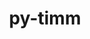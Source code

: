 ---
title: "py-timm"
layout: cache
categories: [package, develop]
meta: {"versions": ["0.9.7"], "compilers": ["apple-clang@=15.0.0", "gcc@=11.4.0"], "oss": ["ubuntu22.04", "ventura"], "platforms": ["darwin", "linux"], "targets": ["aarch64", "x86_64_v3"], "stacks": ["ml-darwin-aarch64-mps", "ml-linux-x86_64-cpu", "ml-linux-x86_64-cuda", "root"], "num_specs": 81, "num_specs_by_stack": {"root": 81, "ml-darwin-aarch64-mps": 23, "ml-linux-x86_64-cpu": 29, "ml-linux-x86_64-cuda": 29}}
spec_details: [{"hash": "tk4d6igzvbzfh6xyinynhyncib3lkeje", "compiler": "apple-clang@=15.0.0", "versions": ["0.9.7"], "os": "ventura", "platform": "darwin", "target": "aarch64", "variants": ["build_system=python_pip"], "stacks": ["root", "ml-darwin-aarch64-mps"], "size": "-", "tarball": "https://binaries.spack.io/develop/build_cache/darwin-ventura-aarch64/apple-clang-15.0.0/py-timm-0.9.7/darwin-ventura-aarch64-apple-clang-15.0.0-py-timm-0.9.7-tk4d6igzvbzfh6xyinynhyncib3lkeje.spack"}, {"hash": "4z4ewzcigdxbkbsi4nfwfhut2gexg3wo", "compiler": "apple-clang@=15.0.0", "versions": ["0.9.7"], "os": "ventura", "platform": "darwin", "target": "aarch64", "variants": ["build_system=python_pip"], "stacks": ["root", "ml-darwin-aarch64-mps"], "size": "-", "tarball": "https://binaries.spack.io/develop/build_cache/darwin-ventura-aarch64/apple-clang-15.0.0/py-timm-0.9.7/darwin-ventura-aarch64-apple-clang-15.0.0-py-timm-0.9.7-4z4ewzcigdxbkbsi4nfwfhut2gexg3wo.spack"}, {"hash": "4jfpzpzpdbk3xdhku27rhukqmv7m44lt", "compiler": "apple-clang@=15.0.0", "versions": ["0.9.7"], "os": "ventura", "platform": "darwin", "target": "aarch64", "variants": ["build_system=python_pip"], "stacks": ["root", "ml-darwin-aarch64-mps"], "size": "-", "tarball": "https://binaries.spack.io/develop/build_cache/darwin-ventura-aarch64/apple-clang-15.0.0/py-timm-0.9.7/darwin-ventura-aarch64-apple-clang-15.0.0-py-timm-0.9.7-4jfpzpzpdbk3xdhku27rhukqmv7m44lt.spack"}, {"hash": "7woinflmkycpzyhasmdqw77lep74yhkk", "compiler": "apple-clang@=15.0.0", "versions": ["0.9.7"], "os": "ventura", "platform": "darwin", "target": "aarch64", "variants": ["build_system=python_pip"], "stacks": ["root", "ml-darwin-aarch64-mps"], "size": "-", "tarball": "https://binaries.spack.io/develop/build_cache/darwin-ventura-aarch64/apple-clang-15.0.0/py-timm-0.9.7/darwin-ventura-aarch64-apple-clang-15.0.0-py-timm-0.9.7-7woinflmkycpzyhasmdqw77lep74yhkk.spack"}, {"hash": "lnshm4dztqzzs4wzk34bx3e2nsuvlyd3", "compiler": "apple-clang@=15.0.0", "versions": ["0.9.7"], "os": "ventura", "platform": "darwin", "target": "aarch64", "variants": ["build_system=python_pip"], "stacks": ["root", "ml-darwin-aarch64-mps"], "size": "-", "tarball": "https://binaries.spack.io/develop/build_cache/darwin-ventura-aarch64/apple-clang-15.0.0/py-timm-0.9.7/darwin-ventura-aarch64-apple-clang-15.0.0-py-timm-0.9.7-lnshm4dztqzzs4wzk34bx3e2nsuvlyd3.spack"}, {"hash": "cgj7zxrffa7ggwpc54www26piagpof3u", "compiler": "apple-clang@=15.0.0", "versions": ["0.9.7"], "os": "ventura", "platform": "darwin", "target": "aarch64", "variants": ["build_system=python_pip"], "stacks": ["root", "ml-darwin-aarch64-mps"], "size": "-", "tarball": "https://binaries.spack.io/develop/build_cache/darwin-ventura-aarch64/apple-clang-15.0.0/py-timm-0.9.7/darwin-ventura-aarch64-apple-clang-15.0.0-py-timm-0.9.7-cgj7zxrffa7ggwpc54www26piagpof3u.spack"}, {"hash": "afubghiq4kper5usx2x7rzuuif6irq5d", "compiler": "apple-clang@=15.0.0", "versions": ["0.9.7"], "os": "ventura", "platform": "darwin", "target": "aarch64", "variants": ["build_system=python_pip"], "stacks": ["root", "ml-darwin-aarch64-mps"], "size": "-", "tarball": "https://binaries.spack.io/develop/build_cache/darwin-ventura-aarch64/apple-clang-15.0.0/py-timm-0.9.7/darwin-ventura-aarch64-apple-clang-15.0.0-py-timm-0.9.7-afubghiq4kper5usx2x7rzuuif6irq5d.spack"}, {"hash": "mzadl2ekdfp3y32s5kr7lgbs2xkwk7sm", "compiler": "apple-clang@=15.0.0", "versions": ["0.9.7"], "os": "ventura", "platform": "darwin", "target": "aarch64", "variants": ["build_system=python_pip"], "stacks": ["root", "ml-darwin-aarch64-mps"], "size": "-", "tarball": "https://binaries.spack.io/develop/build_cache/darwin-ventura-aarch64/apple-clang-15.0.0/py-timm-0.9.7/darwin-ventura-aarch64-apple-clang-15.0.0-py-timm-0.9.7-mzadl2ekdfp3y32s5kr7lgbs2xkwk7sm.spack"}, {"hash": "6uhhr5vkfntmwjwwfxb6axrjpwj4uaix", "compiler": "apple-clang@=15.0.0", "versions": ["0.9.7"], "os": "ventura", "platform": "darwin", "target": "aarch64", "variants": ["build_system=python_pip"], "stacks": ["root", "ml-darwin-aarch64-mps"], "size": "-", "tarball": "https://binaries.spack.io/develop/build_cache/darwin-ventura-aarch64/apple-clang-15.0.0/py-timm-0.9.7/darwin-ventura-aarch64-apple-clang-15.0.0-py-timm-0.9.7-6uhhr5vkfntmwjwwfxb6axrjpwj4uaix.spack"}, {"hash": "tfb2ur3rjghph65rjzjumhx2br3jjsom", "compiler": "apple-clang@=15.0.0", "versions": ["0.9.7"], "os": "ventura", "platform": "darwin", "target": "aarch64", "variants": ["build_system=python_pip"], "stacks": ["root", "ml-darwin-aarch64-mps"], "size": "-", "tarball": "https://binaries.spack.io/develop/build_cache/darwin-ventura-aarch64/apple-clang-15.0.0/py-timm-0.9.7/darwin-ventura-aarch64-apple-clang-15.0.0-py-timm-0.9.7-tfb2ur3rjghph65rjzjumhx2br3jjsom.spack"}, {"hash": "sznmgr3dfuq2ju7tazeizpn563xfqtct", "compiler": "apple-clang@=15.0.0", "versions": ["0.9.7"], "os": "ventura", "platform": "darwin", "target": "aarch64", "variants": ["build_system=python_pip"], "stacks": ["root", "ml-darwin-aarch64-mps"], "size": "-", "tarball": "https://binaries.spack.io/develop/build_cache/darwin-ventura-aarch64/apple-clang-15.0.0/py-timm-0.9.7/darwin-ventura-aarch64-apple-clang-15.0.0-py-timm-0.9.7-sznmgr3dfuq2ju7tazeizpn563xfqtct.spack"}, {"hash": "4bgz4po5kwmohjtpfk6cvdr5ust4voil", "compiler": "apple-clang@=15.0.0", "versions": ["0.9.7"], "os": "ventura", "platform": "darwin", "target": "aarch64", "variants": ["build_system=python_pip"], "stacks": ["root", "ml-darwin-aarch64-mps"], "size": "-", "tarball": "https://binaries.spack.io/develop/build_cache/darwin-ventura-aarch64/apple-clang-15.0.0/py-timm-0.9.7/darwin-ventura-aarch64-apple-clang-15.0.0-py-timm-0.9.7-4bgz4po5kwmohjtpfk6cvdr5ust4voil.spack"}, {"hash": "u7eymdhkm4bsswim23bsaud45qqzrdxb", "compiler": "apple-clang@=15.0.0", "versions": ["0.9.7"], "os": "ventura", "platform": "darwin", "target": "aarch64", "variants": ["build_system=python_pip"], "stacks": ["root", "ml-darwin-aarch64-mps"], "size": "-", "tarball": "https://binaries.spack.io/develop/build_cache/darwin-ventura-aarch64/apple-clang-15.0.0/py-timm-0.9.7/darwin-ventura-aarch64-apple-clang-15.0.0-py-timm-0.9.7-u7eymdhkm4bsswim23bsaud45qqzrdxb.spack"}, {"hash": "wevbfqijcjuul63do3lpxywrplscbedy", "compiler": "apple-clang@=15.0.0", "versions": ["0.9.7"], "os": "ventura", "platform": "darwin", "target": "aarch64", "variants": ["build_system=python_pip"], "stacks": ["root", "ml-darwin-aarch64-mps"], "size": "-", "tarball": "https://binaries.spack.io/develop/build_cache/darwin-ventura-aarch64/apple-clang-15.0.0/py-timm-0.9.7/darwin-ventura-aarch64-apple-clang-15.0.0-py-timm-0.9.7-wevbfqijcjuul63do3lpxywrplscbedy.spack"}, {"hash": "hctb4cmaubr7zp6heiwgu3jafb7en3lv", "compiler": "apple-clang@=15.0.0", "versions": ["0.9.7"], "os": "ventura", "platform": "darwin", "target": "aarch64", "variants": ["build_system=python_pip"], "stacks": ["root", "ml-darwin-aarch64-mps"], "size": "-", "tarball": "https://binaries.spack.io/develop/build_cache/darwin-ventura-aarch64/apple-clang-15.0.0/py-timm-0.9.7/darwin-ventura-aarch64-apple-clang-15.0.0-py-timm-0.9.7-hctb4cmaubr7zp6heiwgu3jafb7en3lv.spack"}, {"hash": "fh52s3mnkqmcaqzok6v3jjmtyroov5en", "compiler": "apple-clang@=15.0.0", "versions": ["0.9.7"], "os": "ventura", "platform": "darwin", "target": "aarch64", "variants": ["build_system=python_pip"], "stacks": ["root", "ml-darwin-aarch64-mps"], "size": "-", "tarball": "https://binaries.spack.io/develop/build_cache/darwin-ventura-aarch64/apple-clang-15.0.0/py-timm-0.9.7/darwin-ventura-aarch64-apple-clang-15.0.0-py-timm-0.9.7-fh52s3mnkqmcaqzok6v3jjmtyroov5en.spack"}, {"hash": "ybyzklvvi4me5aqhgtbf4adx6s6q6qzd", "compiler": "apple-clang@=15.0.0", "versions": ["0.9.7"], "os": "ventura", "platform": "darwin", "target": "aarch64", "variants": ["build_system=python_pip"], "stacks": ["root", "ml-darwin-aarch64-mps"], "size": "-", "tarball": "https://binaries.spack.io/develop/build_cache/darwin-ventura-aarch64/apple-clang-15.0.0/py-timm-0.9.7/darwin-ventura-aarch64-apple-clang-15.0.0-py-timm-0.9.7-ybyzklvvi4me5aqhgtbf4adx6s6q6qzd.spack"}, {"hash": "uktsfhcxto3tl65s744wwpwq5fqmwq7s", "compiler": "apple-clang@=15.0.0", "versions": ["0.9.7"], "os": "ventura", "platform": "darwin", "target": "aarch64", "variants": ["build_system=python_pip"], "stacks": ["root", "ml-darwin-aarch64-mps"], "size": "-", "tarball": "https://binaries.spack.io/develop/build_cache/darwin-ventura-aarch64/apple-clang-15.0.0/py-timm-0.9.7/darwin-ventura-aarch64-apple-clang-15.0.0-py-timm-0.9.7-uktsfhcxto3tl65s744wwpwq5fqmwq7s.spack"}, {"hash": "mipig3y2vzwy633sg5syr5hswfsxzvws", "compiler": "apple-clang@=15.0.0", "versions": ["0.9.7"], "os": "ventura", "platform": "darwin", "target": "aarch64", "variants": ["build_system=python_pip"], "stacks": ["root", "ml-darwin-aarch64-mps"], "size": "-", "tarball": "https://binaries.spack.io/develop/build_cache/darwin-ventura-aarch64/apple-clang-15.0.0/py-timm-0.9.7/darwin-ventura-aarch64-apple-clang-15.0.0-py-timm-0.9.7-mipig3y2vzwy633sg5syr5hswfsxzvws.spack"}, {"hash": "zwhh3gfkphdohcqung6ui6s7dwqedbeo", "compiler": "apple-clang@=15.0.0", "versions": ["0.9.7"], "os": "ventura", "platform": "darwin", "target": "aarch64", "variants": ["build_system=python_pip"], "stacks": ["root", "ml-darwin-aarch64-mps"], "size": "-", "tarball": "https://binaries.spack.io/develop/build_cache/darwin-ventura-aarch64/apple-clang-15.0.0/py-timm-0.9.7/darwin-ventura-aarch64-apple-clang-15.0.0-py-timm-0.9.7-zwhh3gfkphdohcqung6ui6s7dwqedbeo.spack"}, {"hash": "cgmtpfafqfd353rhzrd5aq2k3zgfff5y", "compiler": "apple-clang@=15.0.0", "versions": ["0.9.7"], "os": "ventura", "platform": "darwin", "target": "aarch64", "variants": ["build_system=python_pip"], "stacks": ["root", "ml-darwin-aarch64-mps"], "size": "-", "tarball": "https://binaries.spack.io/develop/build_cache/darwin-ventura-aarch64/apple-clang-15.0.0/py-timm-0.9.7/darwin-ventura-aarch64-apple-clang-15.0.0-py-timm-0.9.7-cgmtpfafqfd353rhzrd5aq2k3zgfff5y.spack"}, {"hash": "5dnerfde6l4snnyiq6rnigl55yqlms57", "compiler": "apple-clang@=15.0.0", "versions": ["0.9.7"], "os": "ventura", "platform": "darwin", "target": "aarch64", "variants": ["build_system=python_pip"], "stacks": ["root", "ml-darwin-aarch64-mps"], "size": "-", "tarball": "https://binaries.spack.io/develop/build_cache/darwin-ventura-aarch64/apple-clang-15.0.0/py-timm-0.9.7/darwin-ventura-aarch64-apple-clang-15.0.0-py-timm-0.9.7-5dnerfde6l4snnyiq6rnigl55yqlms57.spack"}, {"hash": "fi2snuokxnxc2dh3eidslv5hbmnopd27", "compiler": "apple-clang@=15.0.0", "versions": ["0.9.7"], "os": "ventura", "platform": "darwin", "target": "aarch64", "variants": ["build_system=python_pip"], "stacks": ["root", "ml-darwin-aarch64-mps"], "size": "-", "tarball": "https://binaries.spack.io/develop/build_cache/darwin-ventura-aarch64/apple-clang-15.0.0/py-timm-0.9.7/darwin-ventura-aarch64-apple-clang-15.0.0-py-timm-0.9.7-fi2snuokxnxc2dh3eidslv5hbmnopd27.spack"}, {"hash": "xz6eainm622inwxsmccvwhg5xuyi6zxf", "compiler": "gcc@=11.4.0", "versions": ["0.9.7"], "os": "ubuntu22.04", "platform": "linux", "target": "x86_64_v3", "variants": ["build_system=python_pip"], "stacks": ["root", "ml-linux-x86_64-cpu"], "size": "-", "tarball": "https://binaries.spack.io/develop/build_cache/linux-ubuntu22.04-x86_64_v3/gcc-11.4.0/py-timm-0.9.7/linux-ubuntu22.04-x86_64_v3-gcc-11.4.0-py-timm-0.9.7-xz6eainm622inwxsmccvwhg5xuyi6zxf.spack"}, {"hash": "jhy7zdulghk5upxjrxbpk6ntulnqxnc2", "compiler": "gcc@=11.4.0", "versions": ["0.9.7"], "os": "ubuntu22.04", "platform": "linux", "target": "x86_64_v3", "variants": ["build_system=python_pip"], "stacks": ["root", "ml-linux-x86_64-cpu"], "size": "-", "tarball": "https://binaries.spack.io/develop/build_cache/linux-ubuntu22.04-x86_64_v3/gcc-11.4.0/py-timm-0.9.7/linux-ubuntu22.04-x86_64_v3-gcc-11.4.0-py-timm-0.9.7-jhy7zdulghk5upxjrxbpk6ntulnqxnc2.spack"}, {"hash": "iauqhlthrxgxtzaun3mldfk5yfmf25ac", "compiler": "gcc@=11.4.0", "versions": ["0.9.7"], "os": "ubuntu22.04", "platform": "linux", "target": "x86_64_v3", "variants": ["build_system=python_pip"], "stacks": ["root", "ml-linux-x86_64-cuda"], "size": "-", "tarball": "https://binaries.spack.io/develop/build_cache/linux-ubuntu22.04-x86_64_v3/gcc-11.4.0/py-timm-0.9.7/linux-ubuntu22.04-x86_64_v3-gcc-11.4.0-py-timm-0.9.7-iauqhlthrxgxtzaun3mldfk5yfmf25ac.spack"}, {"hash": "erfbhmp3ynilmfdt3p2tcweuzhwptsn2", "compiler": "gcc@=11.4.0", "versions": ["0.9.7"], "os": "ubuntu22.04", "platform": "linux", "target": "x86_64_v3", "variants": ["build_system=python_pip"], "stacks": ["root", "ml-linux-x86_64-cuda"], "size": "-", "tarball": "https://binaries.spack.io/develop/build_cache/linux-ubuntu22.04-x86_64_v3/gcc-11.4.0/py-timm-0.9.7/linux-ubuntu22.04-x86_64_v3-gcc-11.4.0-py-timm-0.9.7-erfbhmp3ynilmfdt3p2tcweuzhwptsn2.spack"}, {"hash": "d4xwa5wehg3p6ikvnqvcyrsk53p7fucq", "compiler": "gcc@=11.4.0", "versions": ["0.9.7"], "os": "ubuntu22.04", "platform": "linux", "target": "x86_64_v3", "variants": ["build_system=python_pip"], "stacks": ["root", "ml-linux-x86_64-cuda"], "size": "-", "tarball": "https://binaries.spack.io/develop/build_cache/linux-ubuntu22.04-x86_64_v3/gcc-11.4.0/py-timm-0.9.7/linux-ubuntu22.04-x86_64_v3-gcc-11.4.0-py-timm-0.9.7-d4xwa5wehg3p6ikvnqvcyrsk53p7fucq.spack"}, {"hash": "n5mbey2ajhntlq76utp75p77ucgsvxsb", "compiler": "gcc@=11.4.0", "versions": ["0.9.7"], "os": "ubuntu22.04", "platform": "linux", "target": "x86_64_v3", "variants": ["build_system=python_pip"], "stacks": ["root", "ml-linux-x86_64-cuda"], "size": "-", "tarball": "https://binaries.spack.io/develop/build_cache/linux-ubuntu22.04-x86_64_v3/gcc-11.4.0/py-timm-0.9.7/linux-ubuntu22.04-x86_64_v3-gcc-11.4.0-py-timm-0.9.7-n5mbey2ajhntlq76utp75p77ucgsvxsb.spack"}, {"hash": "zoh7rfatyuq57ifxgr66vocuhg5v64rw", "compiler": "gcc@=11.4.0", "versions": ["0.9.7"], "os": "ubuntu22.04", "platform": "linux", "target": "x86_64_v3", "variants": ["build_system=python_pip"], "stacks": ["root", "ml-linux-x86_64-cpu"], "size": "-", "tarball": "https://binaries.spack.io/develop/build_cache/linux-ubuntu22.04-x86_64_v3/gcc-11.4.0/py-timm-0.9.7/linux-ubuntu22.04-x86_64_v3-gcc-11.4.0-py-timm-0.9.7-zoh7rfatyuq57ifxgr66vocuhg5v64rw.spack"}, {"hash": "r6um6hlbgdpo5rlgyq2cl3il5dibpzru", "compiler": "gcc@=11.4.0", "versions": ["0.9.7"], "os": "ubuntu22.04", "platform": "linux", "target": "x86_64_v3", "variants": ["build_system=python_pip"], "stacks": ["root", "ml-linux-x86_64-cuda"], "size": "-", "tarball": "https://binaries.spack.io/develop/build_cache/linux-ubuntu22.04-x86_64_v3/gcc-11.4.0/py-timm-0.9.7/linux-ubuntu22.04-x86_64_v3-gcc-11.4.0-py-timm-0.9.7-r6um6hlbgdpo5rlgyq2cl3il5dibpzru.spack"}, {"hash": "cgsx5qadu67wxijb6ngmfjics22ay433", "compiler": "gcc@=11.4.0", "versions": ["0.9.7"], "os": "ubuntu22.04", "platform": "linux", "target": "x86_64_v3", "variants": ["build_system=python_pip"], "stacks": ["root", "ml-linux-x86_64-cpu"], "size": "-", "tarball": "https://binaries.spack.io/develop/build_cache/linux-ubuntu22.04-x86_64_v3/gcc-11.4.0/py-timm-0.9.7/linux-ubuntu22.04-x86_64_v3-gcc-11.4.0-py-timm-0.9.7-cgsx5qadu67wxijb6ngmfjics22ay433.spack"}, {"hash": "4qjf3wxgkpo23am5udjdn7alpafqpi5m", "compiler": "gcc@=11.4.0", "versions": ["0.9.7"], "os": "ubuntu22.04", "platform": "linux", "target": "x86_64_v3", "variants": ["build_system=python_pip"], "stacks": ["root", "ml-linux-x86_64-cuda"], "size": "-", "tarball": "https://binaries.spack.io/develop/build_cache/linux-ubuntu22.04-x86_64_v3/gcc-11.4.0/py-timm-0.9.7/linux-ubuntu22.04-x86_64_v3-gcc-11.4.0-py-timm-0.9.7-4qjf3wxgkpo23am5udjdn7alpafqpi5m.spack"}, {"hash": "4t7ezpkj2byah3iqv7mdr6udhn7x7osy", "compiler": "gcc@=11.4.0", "versions": ["0.9.7"], "os": "ubuntu22.04", "platform": "linux", "target": "x86_64_v3", "variants": ["build_system=python_pip"], "stacks": ["root", "ml-linux-x86_64-cuda"], "size": "-", "tarball": "https://binaries.spack.io/develop/build_cache/linux-ubuntu22.04-x86_64_v3/gcc-11.4.0/py-timm-0.9.7/linux-ubuntu22.04-x86_64_v3-gcc-11.4.0-py-timm-0.9.7-4t7ezpkj2byah3iqv7mdr6udhn7x7osy.spack"}, {"hash": "un7xltmv3ibmfp3dyol37y4qusqlaqco", "compiler": "gcc@=11.4.0", "versions": ["0.9.7"], "os": "ubuntu22.04", "platform": "linux", "target": "x86_64_v3", "variants": ["build_system=python_pip"], "stacks": ["root", "ml-linux-x86_64-cpu"], "size": "-", "tarball": "https://binaries.spack.io/develop/build_cache/linux-ubuntu22.04-x86_64_v3/gcc-11.4.0/py-timm-0.9.7/linux-ubuntu22.04-x86_64_v3-gcc-11.4.0-py-timm-0.9.7-un7xltmv3ibmfp3dyol37y4qusqlaqco.spack"}, {"hash": "g6yadgei2gsaleeipxk6ru3tsjhkmhbx", "compiler": "gcc@=11.4.0", "versions": ["0.9.7"], "os": "ubuntu22.04", "platform": "linux", "target": "x86_64_v3", "variants": ["build_system=python_pip"], "stacks": ["root", "ml-linux-x86_64-cpu"], "size": "-", "tarball": "https://binaries.spack.io/develop/build_cache/linux-ubuntu22.04-x86_64_v3/gcc-11.4.0/py-timm-0.9.7/linux-ubuntu22.04-x86_64_v3-gcc-11.4.0-py-timm-0.9.7-g6yadgei2gsaleeipxk6ru3tsjhkmhbx.spack"}, {"hash": "maogvf4j3am6sprr3uwvyzfzrrzqc4uk", "compiler": "gcc@=11.4.0", "versions": ["0.9.7"], "os": "ubuntu22.04", "platform": "linux", "target": "x86_64_v3", "variants": ["build_system=python_pip"], "stacks": ["root", "ml-linux-x86_64-cuda"], "size": "-", "tarball": "https://binaries.spack.io/develop/build_cache/linux-ubuntu22.04-x86_64_v3/gcc-11.4.0/py-timm-0.9.7/linux-ubuntu22.04-x86_64_v3-gcc-11.4.0-py-timm-0.9.7-maogvf4j3am6sprr3uwvyzfzrrzqc4uk.spack"}, {"hash": "akevhoj3nzpm7h446jhgu56hdfk6rolk", "compiler": "gcc@=11.4.0", "versions": ["0.9.7"], "os": "ubuntu22.04", "platform": "linux", "target": "x86_64_v3", "variants": ["build_system=python_pip"], "stacks": ["root", "ml-linux-x86_64-cpu"], "size": "-", "tarball": "https://binaries.spack.io/develop/build_cache/linux-ubuntu22.04-x86_64_v3/gcc-11.4.0/py-timm-0.9.7/linux-ubuntu22.04-x86_64_v3-gcc-11.4.0-py-timm-0.9.7-akevhoj3nzpm7h446jhgu56hdfk6rolk.spack"}, {"hash": "tu4k3ucy7wc6wdv5xvgyuahqziwusexd", "compiler": "gcc@=11.4.0", "versions": ["0.9.7"], "os": "ubuntu22.04", "platform": "linux", "target": "x86_64_v3", "variants": ["build_system=python_pip"], "stacks": ["root", "ml-linux-x86_64-cpu"], "size": "-", "tarball": "https://binaries.spack.io/develop/build_cache/linux-ubuntu22.04-x86_64_v3/gcc-11.4.0/py-timm-0.9.7/linux-ubuntu22.04-x86_64_v3-gcc-11.4.0-py-timm-0.9.7-tu4k3ucy7wc6wdv5xvgyuahqziwusexd.spack"}, {"hash": "dciujdf3my7r6mr52wwkzqwkgjthpxdy", "compiler": "gcc@=11.4.0", "versions": ["0.9.7"], "os": "ubuntu22.04", "platform": "linux", "target": "x86_64_v3", "variants": ["build_system=python_pip"], "stacks": ["root", "ml-linux-x86_64-cpu"], "size": "-", "tarball": "https://binaries.spack.io/develop/build_cache/linux-ubuntu22.04-x86_64_v3/gcc-11.4.0/py-timm-0.9.7/linux-ubuntu22.04-x86_64_v3-gcc-11.4.0-py-timm-0.9.7-dciujdf3my7r6mr52wwkzqwkgjthpxdy.spack"}, {"hash": "qmsrpm7outp6wp2rspgtdwhbz6xq7n24", "compiler": "gcc@=11.4.0", "versions": ["0.9.7"], "os": "ubuntu22.04", "platform": "linux", "target": "x86_64_v3", "variants": ["build_system=python_pip"], "stacks": ["root", "ml-linux-x86_64-cuda"], "size": "-", "tarball": "https://binaries.spack.io/develop/build_cache/linux-ubuntu22.04-x86_64_v3/gcc-11.4.0/py-timm-0.9.7/linux-ubuntu22.04-x86_64_v3-gcc-11.4.0-py-timm-0.9.7-qmsrpm7outp6wp2rspgtdwhbz6xq7n24.spack"}, {"hash": "a3ec4hedhbnt56czshziqfqnienhh3ld", "compiler": "gcc@=11.4.0", "versions": ["0.9.7"], "os": "ubuntu22.04", "platform": "linux", "target": "x86_64_v3", "variants": ["build_system=python_pip"], "stacks": ["root", "ml-linux-x86_64-cpu"], "size": "-", "tarball": "https://binaries.spack.io/develop/build_cache/linux-ubuntu22.04-x86_64_v3/gcc-11.4.0/py-timm-0.9.7/linux-ubuntu22.04-x86_64_v3-gcc-11.4.0-py-timm-0.9.7-a3ec4hedhbnt56czshziqfqnienhh3ld.spack"}, {"hash": "ev2izpwdkwfusu33cdu7jfxxo7awctrx", "compiler": "gcc@=11.4.0", "versions": ["0.9.7"], "os": "ubuntu22.04", "platform": "linux", "target": "x86_64_v3", "variants": ["build_system=python_pip"], "stacks": ["root", "ml-linux-x86_64-cpu"], "size": "-", "tarball": "https://binaries.spack.io/develop/build_cache/linux-ubuntu22.04-x86_64_v3/gcc-11.4.0/py-timm-0.9.7/linux-ubuntu22.04-x86_64_v3-gcc-11.4.0-py-timm-0.9.7-ev2izpwdkwfusu33cdu7jfxxo7awctrx.spack"}, {"hash": "3fghrgdg62wypmqolkmuzbb56bs4gneg", "compiler": "gcc@=11.4.0", "versions": ["0.9.7"], "os": "ubuntu22.04", "platform": "linux", "target": "x86_64_v3", "variants": ["build_system=python_pip"], "stacks": ["root", "ml-linux-x86_64-cuda"], "size": "-", "tarball": "https://binaries.spack.io/develop/build_cache/linux-ubuntu22.04-x86_64_v3/gcc-11.4.0/py-timm-0.9.7/linux-ubuntu22.04-x86_64_v3-gcc-11.4.0-py-timm-0.9.7-3fghrgdg62wypmqolkmuzbb56bs4gneg.spack"}, {"hash": "qffpwgeaie4mgul4t4ekvcl4gphyyz5u", "compiler": "gcc@=11.4.0", "versions": ["0.9.7"], "os": "ubuntu22.04", "platform": "linux", "target": "x86_64_v3", "variants": ["build_system=python_pip"], "stacks": ["root", "ml-linux-x86_64-cuda"], "size": "-", "tarball": "https://binaries.spack.io/develop/build_cache/linux-ubuntu22.04-x86_64_v3/gcc-11.4.0/py-timm-0.9.7/linux-ubuntu22.04-x86_64_v3-gcc-11.4.0-py-timm-0.9.7-qffpwgeaie4mgul4t4ekvcl4gphyyz5u.spack"}, {"hash": "jybxd4mvhhs7lx643gw7xrz3hv7kfdts", "compiler": "gcc@=11.4.0", "versions": ["0.9.7"], "os": "ubuntu22.04", "platform": "linux", "target": "x86_64_v3", "variants": ["build_system=python_pip"], "stacks": ["root", "ml-linux-x86_64-cuda"], "size": "-", "tarball": "https://binaries.spack.io/develop/build_cache/linux-ubuntu22.04-x86_64_v3/gcc-11.4.0/py-timm-0.9.7/linux-ubuntu22.04-x86_64_v3-gcc-11.4.0-py-timm-0.9.7-jybxd4mvhhs7lx643gw7xrz3hv7kfdts.spack"}, {"hash": "fkpf3z4dt66myn43du53jibbmltldthp", "compiler": "gcc@=11.4.0", "versions": ["0.9.7"], "os": "ubuntu22.04", "platform": "linux", "target": "x86_64_v3", "variants": ["build_system=python_pip"], "stacks": ["root", "ml-linux-x86_64-cuda"], "size": "-", "tarball": "https://binaries.spack.io/develop/build_cache/linux-ubuntu22.04-x86_64_v3/gcc-11.4.0/py-timm-0.9.7/linux-ubuntu22.04-x86_64_v3-gcc-11.4.0-py-timm-0.9.7-fkpf3z4dt66myn43du53jibbmltldthp.spack"}, {"hash": "fu2diifpsfzqmv2uvdvxw6s3fsn4d2it", "compiler": "gcc@=11.4.0", "versions": ["0.9.7"], "os": "ubuntu22.04", "platform": "linux", "target": "x86_64_v3", "variants": ["build_system=python_pip"], "stacks": ["root", "ml-linux-x86_64-cpu"], "size": "-", "tarball": "https://binaries.spack.io/develop/build_cache/linux-ubuntu22.04-x86_64_v3/gcc-11.4.0/py-timm-0.9.7/linux-ubuntu22.04-x86_64_v3-gcc-11.4.0-py-timm-0.9.7-fu2diifpsfzqmv2uvdvxw6s3fsn4d2it.spack"}, {"hash": "6hs5wndtkwumiam6sot2dzfv6wq7lwse", "compiler": "gcc@=11.4.0", "versions": ["0.9.7"], "os": "ubuntu22.04", "platform": "linux", "target": "x86_64_v3", "variants": ["build_system=python_pip"], "stacks": ["root", "ml-linux-x86_64-cpu"], "size": "-", "tarball": "https://binaries.spack.io/develop/build_cache/linux-ubuntu22.04-x86_64_v3/gcc-11.4.0/py-timm-0.9.7/linux-ubuntu22.04-x86_64_v3-gcc-11.4.0-py-timm-0.9.7-6hs5wndtkwumiam6sot2dzfv6wq7lwse.spack"}, {"hash": "3xmp7usyny4mvtzrqdbaragtyqmn33hb", "compiler": "gcc@=11.4.0", "versions": ["0.9.7"], "os": "ubuntu22.04", "platform": "linux", "target": "x86_64_v3", "variants": ["build_system=python_pip"], "stacks": ["root", "ml-linux-x86_64-cpu"], "size": "-", "tarball": "https://binaries.spack.io/develop/build_cache/linux-ubuntu22.04-x86_64_v3/gcc-11.4.0/py-timm-0.9.7/linux-ubuntu22.04-x86_64_v3-gcc-11.4.0-py-timm-0.9.7-3xmp7usyny4mvtzrqdbaragtyqmn33hb.spack"}, {"hash": "ps5ambhesgqmjga4kgndew4flnw4wwnq", "compiler": "gcc@=11.4.0", "versions": ["0.9.7"], "os": "ubuntu22.04", "platform": "linux", "target": "x86_64_v3", "variants": ["build_system=python_pip"], "stacks": ["root", "ml-linux-x86_64-cpu"], "size": "-", "tarball": "https://binaries.spack.io/develop/build_cache/linux-ubuntu22.04-x86_64_v3/gcc-11.4.0/py-timm-0.9.7/linux-ubuntu22.04-x86_64_v3-gcc-11.4.0-py-timm-0.9.7-ps5ambhesgqmjga4kgndew4flnw4wwnq.spack"}, {"hash": "tbclsplaxhkkiq6bjt7qvxgomeorytdb", "compiler": "gcc@=11.4.0", "versions": ["0.9.7"], "os": "ubuntu22.04", "platform": "linux", "target": "x86_64_v3", "variants": ["build_system=python_pip"], "stacks": ["root", "ml-linux-x86_64-cpu"], "size": "-", "tarball": "https://binaries.spack.io/develop/build_cache/linux-ubuntu22.04-x86_64_v3/gcc-11.4.0/py-timm-0.9.7/linux-ubuntu22.04-x86_64_v3-gcc-11.4.0-py-timm-0.9.7-tbclsplaxhkkiq6bjt7qvxgomeorytdb.spack"}, {"hash": "sh3vn6q7a26wd5r7c6riafgzpawmp7cr", "compiler": "gcc@=11.4.0", "versions": ["0.9.7"], "os": "ubuntu22.04", "platform": "linux", "target": "x86_64_v3", "variants": ["build_system=python_pip"], "stacks": ["root", "ml-linux-x86_64-cuda"], "size": "-", "tarball": "https://binaries.spack.io/develop/build_cache/linux-ubuntu22.04-x86_64_v3/gcc-11.4.0/py-timm-0.9.7/linux-ubuntu22.04-x86_64_v3-gcc-11.4.0-py-timm-0.9.7-sh3vn6q7a26wd5r7c6riafgzpawmp7cr.spack"}, {"hash": "cbt5tz2gylmz3i3nrujgmdm34odhtths", "compiler": "gcc@=11.4.0", "versions": ["0.9.7"], "os": "ubuntu22.04", "platform": "linux", "target": "x86_64_v3", "variants": ["build_system=python_pip"], "stacks": ["root", "ml-linux-x86_64-cpu"], "size": "-", "tarball": "https://binaries.spack.io/develop/build_cache/linux-ubuntu22.04-x86_64_v3/gcc-11.4.0/py-timm-0.9.7/linux-ubuntu22.04-x86_64_v3-gcc-11.4.0-py-timm-0.9.7-cbt5tz2gylmz3i3nrujgmdm34odhtths.spack"}, {"hash": "4s4hiafszmp47ly5xd4k5gc6s2iqdkfv", "compiler": "gcc@=11.4.0", "versions": ["0.9.7"], "os": "ubuntu22.04", "platform": "linux", "target": "x86_64_v3", "variants": ["build_system=python_pip"], "stacks": ["root", "ml-linux-x86_64-cuda"], "size": "-", "tarball": "https://binaries.spack.io/develop/build_cache/linux-ubuntu22.04-x86_64_v3/gcc-11.4.0/py-timm-0.9.7/linux-ubuntu22.04-x86_64_v3-gcc-11.4.0-py-timm-0.9.7-4s4hiafszmp47ly5xd4k5gc6s2iqdkfv.spack"}, {"hash": "skwg7wh66s4xqypitk7ak7ru5q2mescc", "compiler": "gcc@=11.4.0", "versions": ["0.9.7"], "os": "ubuntu22.04", "platform": "linux", "target": "x86_64_v3", "variants": ["build_system=python_pip"], "stacks": ["root", "ml-linux-x86_64-cpu"], "size": "-", "tarball": "https://binaries.spack.io/develop/build_cache/linux-ubuntu22.04-x86_64_v3/gcc-11.4.0/py-timm-0.9.7/linux-ubuntu22.04-x86_64_v3-gcc-11.4.0-py-timm-0.9.7-skwg7wh66s4xqypitk7ak7ru5q2mescc.spack"}, {"hash": "coifymbrvdfkezbbmbayyqgrcgnv5pnn", "compiler": "gcc@=11.4.0", "versions": ["0.9.7"], "os": "ubuntu22.04", "platform": "linux", "target": "x86_64_v3", "variants": ["build_system=python_pip"], "stacks": ["root", "ml-linux-x86_64-cpu"], "size": "-", "tarball": "https://binaries.spack.io/develop/build_cache/linux-ubuntu22.04-x86_64_v3/gcc-11.4.0/py-timm-0.9.7/linux-ubuntu22.04-x86_64_v3-gcc-11.4.0-py-timm-0.9.7-coifymbrvdfkezbbmbayyqgrcgnv5pnn.spack"}, {"hash": "ejw44kqgpft7qxy2wu2pd2bbmkbqar5j", "compiler": "gcc@=11.4.0", "versions": ["0.9.7"], "os": "ubuntu22.04", "platform": "linux", "target": "x86_64_v3", "variants": ["build_system=python_pip"], "stacks": ["root", "ml-linux-x86_64-cuda"], "size": "-", "tarball": "https://binaries.spack.io/develop/build_cache/linux-ubuntu22.04-x86_64_v3/gcc-11.4.0/py-timm-0.9.7/linux-ubuntu22.04-x86_64_v3-gcc-11.4.0-py-timm-0.9.7-ejw44kqgpft7qxy2wu2pd2bbmkbqar5j.spack"}, {"hash": "nywjnwjretsaa3piy4e5rzlzrcfybnvr", "compiler": "gcc@=11.4.0", "versions": ["0.9.7"], "os": "ubuntu22.04", "platform": "linux", "target": "x86_64_v3", "variants": ["build_system=python_pip"], "stacks": ["root", "ml-linux-x86_64-cuda"], "size": "-", "tarball": "https://binaries.spack.io/develop/build_cache/linux-ubuntu22.04-x86_64_v3/gcc-11.4.0/py-timm-0.9.7/linux-ubuntu22.04-x86_64_v3-gcc-11.4.0-py-timm-0.9.7-nywjnwjretsaa3piy4e5rzlzrcfybnvr.spack"}, {"hash": "uwt52mod74o3mme2tf55adm36vfzotds", "compiler": "gcc@=11.4.0", "versions": ["0.9.7"], "os": "ubuntu22.04", "platform": "linux", "target": "x86_64_v3", "variants": ["build_system=python_pip"], "stacks": ["root", "ml-linux-x86_64-cuda"], "size": "-", "tarball": "https://binaries.spack.io/develop/build_cache/linux-ubuntu22.04-x86_64_v3/gcc-11.4.0/py-timm-0.9.7/linux-ubuntu22.04-x86_64_v3-gcc-11.4.0-py-timm-0.9.7-uwt52mod74o3mme2tf55adm36vfzotds.spack"}, {"hash": "mvqruvez5eo5ojpwgwbudchy2mdsnlrl", "compiler": "gcc@=11.4.0", "versions": ["0.9.7"], "os": "ubuntu22.04", "platform": "linux", "target": "x86_64_v3", "variants": ["build_system=python_pip"], "stacks": ["root", "ml-linux-x86_64-cuda"], "size": "-", "tarball": "https://binaries.spack.io/develop/build_cache/linux-ubuntu22.04-x86_64_v3/gcc-11.4.0/py-timm-0.9.7/linux-ubuntu22.04-x86_64_v3-gcc-11.4.0-py-timm-0.9.7-mvqruvez5eo5ojpwgwbudchy2mdsnlrl.spack"}, {"hash": "g7xydtn7zmyskveqygfedrzf2qb463qv", "compiler": "gcc@=11.4.0", "versions": ["0.9.7"], "os": "ubuntu22.04", "platform": "linux", "target": "x86_64_v3", "variants": ["build_system=python_pip"], "stacks": ["root", "ml-linux-x86_64-cpu"], "size": "-", "tarball": "https://binaries.spack.io/develop/build_cache/linux-ubuntu22.04-x86_64_v3/gcc-11.4.0/py-timm-0.9.7/linux-ubuntu22.04-x86_64_v3-gcc-11.4.0-py-timm-0.9.7-g7xydtn7zmyskveqygfedrzf2qb463qv.spack"}, {"hash": "gcxrnklgtyt5d5trwyw36kuifue5vfn2", "compiler": "gcc@=11.4.0", "versions": ["0.9.7"], "os": "ubuntu22.04", "platform": "linux", "target": "x86_64_v3", "variants": ["build_system=python_pip"], "stacks": ["root", "ml-linux-x86_64-cpu"], "size": "-", "tarball": "https://binaries.spack.io/develop/build_cache/linux-ubuntu22.04-x86_64_v3/gcc-11.4.0/py-timm-0.9.7/linux-ubuntu22.04-x86_64_v3-gcc-11.4.0-py-timm-0.9.7-gcxrnklgtyt5d5trwyw36kuifue5vfn2.spack"}, {"hash": "7hlpzv52m57znn4xdpjvieon3huapxfr", "compiler": "gcc@=11.4.0", "versions": ["0.9.7"], "os": "ubuntu22.04", "platform": "linux", "target": "x86_64_v3", "variants": ["build_system=python_pip"], "stacks": ["root", "ml-linux-x86_64-cpu"], "size": "-", "tarball": "https://binaries.spack.io/develop/build_cache/linux-ubuntu22.04-x86_64_v3/gcc-11.4.0/py-timm-0.9.7/linux-ubuntu22.04-x86_64_v3-gcc-11.4.0-py-timm-0.9.7-7hlpzv52m57znn4xdpjvieon3huapxfr.spack"}, {"hash": "nkkpvbudldguprwfukwxeosioq6fbmya", "compiler": "gcc@=11.4.0", "versions": ["0.9.7"], "os": "ubuntu22.04", "platform": "linux", "target": "x86_64_v3", "variants": ["build_system=python_pip"], "stacks": ["root", "ml-linux-x86_64-cpu"], "size": "-", "tarball": "https://binaries.spack.io/develop/build_cache/linux-ubuntu22.04-x86_64_v3/gcc-11.4.0/py-timm-0.9.7/linux-ubuntu22.04-x86_64_v3-gcc-11.4.0-py-timm-0.9.7-nkkpvbudldguprwfukwxeosioq6fbmya.spack"}, {"hash": "uqh4ud7lv45igd5lwg73ofiidggkzrda", "compiler": "gcc@=11.4.0", "versions": ["0.9.7"], "os": "ubuntu22.04", "platform": "linux", "target": "x86_64_v3", "variants": ["build_system=python_pip"], "stacks": ["root", "ml-linux-x86_64-cuda"], "size": "-", "tarball": "https://binaries.spack.io/develop/build_cache/linux-ubuntu22.04-x86_64_v3/gcc-11.4.0/py-timm-0.9.7/linux-ubuntu22.04-x86_64_v3-gcc-11.4.0-py-timm-0.9.7-uqh4ud7lv45igd5lwg73ofiidggkzrda.spack"}, {"hash": "iznqf2lxwhhhjcic4hqy7jpyzshi6orr", "compiler": "gcc@=11.4.0", "versions": ["0.9.7"], "os": "ubuntu22.04", "platform": "linux", "target": "x86_64_v3", "variants": ["build_system=python_pip"], "stacks": ["root", "ml-linux-x86_64-cuda"], "size": "-", "tarball": "https://binaries.spack.io/develop/build_cache/linux-ubuntu22.04-x86_64_v3/gcc-11.4.0/py-timm-0.9.7/linux-ubuntu22.04-x86_64_v3-gcc-11.4.0-py-timm-0.9.7-iznqf2lxwhhhjcic4hqy7jpyzshi6orr.spack"}, {"hash": "vrydvcxwbnjn3xuac7dxaesxhcxfjgno", "compiler": "gcc@=11.4.0", "versions": ["0.9.7"], "os": "ubuntu22.04", "platform": "linux", "target": "x86_64_v3", "variants": ["build_system=python_pip"], "stacks": ["root", "ml-linux-x86_64-cpu"], "size": "-", "tarball": "https://binaries.spack.io/develop/build_cache/linux-ubuntu22.04-x86_64_v3/gcc-11.4.0/py-timm-0.9.7/linux-ubuntu22.04-x86_64_v3-gcc-11.4.0-py-timm-0.9.7-vrydvcxwbnjn3xuac7dxaesxhcxfjgno.spack"}, {"hash": "fh7gkl6zz4uz3puha23e3rike5e6zche", "compiler": "gcc@=11.4.0", "versions": ["0.9.7"], "os": "ubuntu22.04", "platform": "linux", "target": "x86_64_v3", "variants": ["build_system=python_pip"], "stacks": ["root", "ml-linux-x86_64-cuda"], "size": "-", "tarball": "https://binaries.spack.io/develop/build_cache/linux-ubuntu22.04-x86_64_v3/gcc-11.4.0/py-timm-0.9.7/linux-ubuntu22.04-x86_64_v3-gcc-11.4.0-py-timm-0.9.7-fh7gkl6zz4uz3puha23e3rike5e6zche.spack"}, {"hash": "s4qgqm7e3lhzdusabuvqoah6ukodwdse", "compiler": "gcc@=11.4.0", "versions": ["0.9.7"], "os": "ubuntu22.04", "platform": "linux", "target": "x86_64_v3", "variants": ["build_system=python_pip"], "stacks": ["root", "ml-linux-x86_64-cuda"], "size": "-", "tarball": "https://binaries.spack.io/develop/build_cache/linux-ubuntu22.04-x86_64_v3/gcc-11.4.0/py-timm-0.9.7/linux-ubuntu22.04-x86_64_v3-gcc-11.4.0-py-timm-0.9.7-s4qgqm7e3lhzdusabuvqoah6ukodwdse.spack"}, {"hash": "l4x2z3asbe5i76lqnags5sv6wrgkt2rj", "compiler": "gcc@=11.4.0", "versions": ["0.9.7"], "os": "ubuntu22.04", "platform": "linux", "target": "x86_64_v3", "variants": ["build_system=python_pip"], "stacks": ["root", "ml-linux-x86_64-cuda"], "size": "-", "tarball": "https://binaries.spack.io/develop/build_cache/linux-ubuntu22.04-x86_64_v3/gcc-11.4.0/py-timm-0.9.7/linux-ubuntu22.04-x86_64_v3-gcc-11.4.0-py-timm-0.9.7-l4x2z3asbe5i76lqnags5sv6wrgkt2rj.spack"}, {"hash": "cdbzcvj77z3e653kc5vzazgbm56xq43e", "compiler": "gcc@=11.4.0", "versions": ["0.9.7"], "os": "ubuntu22.04", "platform": "linux", "target": "x86_64_v3", "variants": ["build_system=python_pip"], "stacks": ["root", "ml-linux-x86_64-cpu"], "size": "-", "tarball": "https://binaries.spack.io/develop/build_cache/linux-ubuntu22.04-x86_64_v3/gcc-11.4.0/py-timm-0.9.7/linux-ubuntu22.04-x86_64_v3-gcc-11.4.0-py-timm-0.9.7-cdbzcvj77z3e653kc5vzazgbm56xq43e.spack"}, {"hash": "n2cizwwkhmh5l6wneti4y3ugrkm2qgh5", "compiler": "gcc@=11.4.0", "versions": ["0.9.7"], "os": "ubuntu22.04", "platform": "linux", "target": "x86_64_v3", "variants": ["build_system=python_pip"], "stacks": ["root", "ml-linux-x86_64-cpu"], "size": "-", "tarball": "https://binaries.spack.io/develop/build_cache/linux-ubuntu22.04-x86_64_v3/gcc-11.4.0/py-timm-0.9.7/linux-ubuntu22.04-x86_64_v3-gcc-11.4.0-py-timm-0.9.7-n2cizwwkhmh5l6wneti4y3ugrkm2qgh5.spack"}, {"hash": "m3vtuxggikxpwafewitwbu7ktcyg3jyv", "compiler": "gcc@=11.4.0", "versions": ["0.9.7"], "os": "ubuntu22.04", "platform": "linux", "target": "x86_64_v3", "variants": ["build_system=python_pip"], "stacks": ["root", "ml-linux-x86_64-cuda"], "size": "-", "tarball": "https://binaries.spack.io/develop/build_cache/linux-ubuntu22.04-x86_64_v3/gcc-11.4.0/py-timm-0.9.7/linux-ubuntu22.04-x86_64_v3-gcc-11.4.0-py-timm-0.9.7-m3vtuxggikxpwafewitwbu7ktcyg3jyv.spack"}, {"hash": "3fsnexltic2nqpvylvvtmyewuvjer54x", "compiler": "gcc@=11.4.0", "versions": ["0.9.7"], "os": "ubuntu22.04", "platform": "linux", "target": "x86_64_v3", "variants": ["build_system=python_pip"], "stacks": ["root", "ml-linux-x86_64-cpu"], "size": "-", "tarball": "https://binaries.spack.io/develop/build_cache/linux-ubuntu22.04-x86_64_v3/gcc-11.4.0/py-timm-0.9.7/linux-ubuntu22.04-x86_64_v3-gcc-11.4.0-py-timm-0.9.7-3fsnexltic2nqpvylvvtmyewuvjer54x.spack"}, {"hash": "xt4ubcpp3t5ny4n4nxenauhltnthonxr", "compiler": "gcc@=11.4.0", "versions": ["0.9.7"], "os": "ubuntu22.04", "platform": "linux", "target": "x86_64_v3", "variants": ["build_system=python_pip"], "stacks": ["root", "ml-linux-x86_64-cuda"], "size": "-", "tarball": "https://binaries.spack.io/develop/build_cache/linux-ubuntu22.04-x86_64_v3/gcc-11.4.0/py-timm-0.9.7/linux-ubuntu22.04-x86_64_v3-gcc-11.4.0-py-timm-0.9.7-xt4ubcpp3t5ny4n4nxenauhltnthonxr.spack"}, {"hash": "s7tnfdajby6uuzjuoivr3fkpzyvxqjc4", "compiler": "gcc@=11.4.0", "versions": ["0.9.7"], "os": "ubuntu22.04", "platform": "linux", "target": "x86_64_v3", "variants": ["build_system=python_pip"], "stacks": ["root", "ml-linux-x86_64-cpu"], "size": "-", "tarball": "https://binaries.spack.io/develop/build_cache/linux-ubuntu22.04-x86_64_v3/gcc-11.4.0/py-timm-0.9.7/linux-ubuntu22.04-x86_64_v3-gcc-11.4.0-py-timm-0.9.7-s7tnfdajby6uuzjuoivr3fkpzyvxqjc4.spack"}, {"hash": "h73tlonp5lbasjyhilgc3xidmuytcy5y", "compiler": "gcc@=11.4.0", "versions": ["0.9.7"], "os": "ubuntu22.04", "platform": "linux", "target": "x86_64_v3", "variants": ["build_system=python_pip"], "stacks": ["root", "ml-linux-x86_64-cuda"], "size": "-", "tarball": "https://binaries.spack.io/develop/build_cache/linux-ubuntu22.04-x86_64_v3/gcc-11.4.0/py-timm-0.9.7/linux-ubuntu22.04-x86_64_v3-gcc-11.4.0-py-timm-0.9.7-h73tlonp5lbasjyhilgc3xidmuytcy5y.spack"}, {"hash": "jtmrfg7vgo4rekw43myx2trgkkwsgf7s", "compiler": "gcc@=11.4.0", "versions": ["0.9.7"], "os": "ubuntu22.04", "platform": "linux", "target": "x86_64_v3", "variants": ["build_system=python_pip"], "stacks": ["root", "ml-linux-x86_64-cpu"], "size": "-", "tarball": "https://binaries.spack.io/develop/build_cache/linux-ubuntu22.04-x86_64_v3/gcc-11.4.0/py-timm-0.9.7/linux-ubuntu22.04-x86_64_v3-gcc-11.4.0-py-timm-0.9.7-jtmrfg7vgo4rekw43myx2trgkkwsgf7s.spack"}, {"hash": "ggt6ou27qyh6oyczjcxse6ir5fzrtu7k", "compiler": "gcc@=11.4.0", "versions": ["0.9.7"], "os": "ubuntu22.04", "platform": "linux", "target": "x86_64_v3", "variants": ["build_system=python_pip"], "stacks": ["root", "ml-linux-x86_64-cuda"], "size": "-", "tarball": "https://binaries.spack.io/develop/build_cache/linux-ubuntu22.04-x86_64_v3/gcc-11.4.0/py-timm-0.9.7/linux-ubuntu22.04-x86_64_v3-gcc-11.4.0-py-timm-0.9.7-ggt6ou27qyh6oyczjcxse6ir5fzrtu7k.spack"}, {"hash": "33nsqj7b2nbne6ifvdt52agq4llh4pyh", "compiler": "gcc@=11.4.0", "versions": ["0.9.7"], "os": "ubuntu22.04", "platform": "linux", "target": "x86_64_v3", "variants": ["build_system=python_pip"], "stacks": ["root", "ml-linux-x86_64-cuda"], "size": "-", "tarball": "https://binaries.spack.io/develop/build_cache/linux-ubuntu22.04-x86_64_v3/gcc-11.4.0/py-timm-0.9.7/linux-ubuntu22.04-x86_64_v3-gcc-11.4.0-py-timm-0.9.7-33nsqj7b2nbne6ifvdt52agq4llh4pyh.spack"}]
---